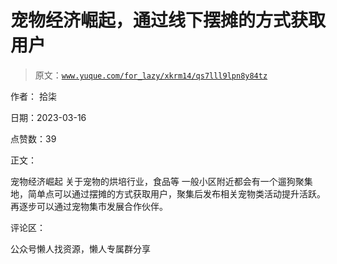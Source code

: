 # 宠物经济崛起，通过线下摆摊的方式获取用户

> 原文：[`www.yuque.com/for_lazy/xkrm14/qs7lll9lpn8y84tz`](https://www.yuque.com/for_lazy/xkrm14/qs7lll9lpn8y84tz)



作者： 拾柒



日期：2023-03-16



点赞数：39



正文：



宠物经济崛起 关于宠物的烘培行业，食品等 一般小区附近都会有一个遛狗聚集地，简单点可以通过摆摊的方式获取用户，聚集后发布相关宠物类活动提升活跃。 再逐步可以通过宠物集市发展合作伙伴。



评论区：



公众号懒人找资源，懒人专属群分享

